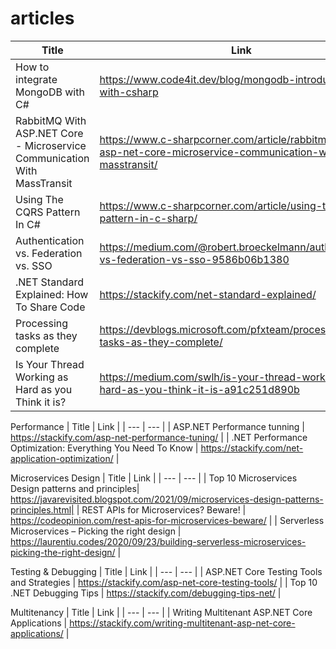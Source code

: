# articles

| Title | Link |
| --- | --- |
| How to integrate MongoDB with C# | https://www.code4it.dev/blog/mongodb-introduction-with-csharp |
| RabbitMQ With ASP.NET Core - Microservice Communication With MassTransit | https://www.c-sharpcorner.com/article/rabbitmq-with-asp-net-core-microservice-communication-with-masstransit/ |
| Using The CQRS Pattern In C# | https://www.c-sharpcorner.com/article/using-the-cqrs-pattern-in-c-sharp/ |
| Authentication vs. Federation vs. SSO | https://medium.com/@robert.broeckelmann/authentication-vs-federation-vs-sso-9586b06b1380 |
| .NET Standard Explained: How To Share Code | https://stackify.com/net-standard-explained/ |
| Processing tasks as they complete | https://devblogs.microsoft.com/pfxteam/processing-tasks-as-they-complete/ |
| Is Your Thread Working as Hard as you Think it is? | https://medium.com/swlh/is-your-thread-working-as-hard-as-you-think-it-is-a91c251d890b |

Performance
| Title | Link |
| --- | --- |
| ASP.NET Performance tunning | https://stackify.com/asp-net-performance-tuning/ |
| .NET Performance Optimization: Everything You Need To Know | https://stackify.com/net-application-optimization/ |

Microservices Design
| Title | Link |
| --- | --- |
| Top 10 Microservices Design patterns and principles| https://javarevisited.blogspot.com/2021/09/microservices-design-patterns-principles.html|
| REST APIs for Microservices? Beware! | https://codeopinion.com/rest-apis-for-microservices-beware/ |
| Serverless Microservices – Picking the right design | https://laurentiu.codes/2020/09/23/building-serverless-microservices-picking-the-right-design/ |

Testing & Debugging
| Title | Link |
| --- | --- |
| ASP.NET Core Testing Tools and Strategies | https://stackify.com/asp-net-core-testing-tools/ |
| Top 10 .NET Debugging Tips | https://stackify.com/debugging-tips-net/ |

Multitenancy
| Title | Link |
| --- | --- |
| Writing Multitenant ASP.NET Core Applications | https://stackify.com/writing-multitenant-asp-net-core-applications/ |

